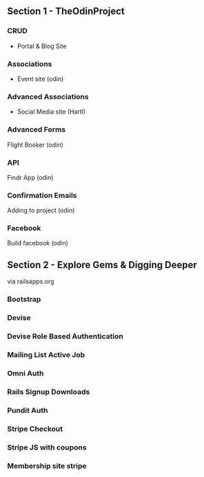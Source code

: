 ## Section 1 - TheOdinProject

### CRUD
- Portal & Blog Site

### Associations
- Event site (odin)

### Advanced Associations
- Social Media site (Hartl)

### Advanced Forms
Flight Booker (odin)

### API
Findr App (odin)

### Confirmation Emails
Adding to project (odin)

### Facebook
Build facebook (odin)

## Section 2 - Explore Gems & Digging Deeper
via railsapps.org

### Bootstrap
### Devise
### Devise Role Based Authentication
### Mailing List Active Job
### Omni Auth
### Rails Signup Downloads
### Pundit Auth
### Stripe Checkout
### Stripe JS with coupons
### Membership site stripe
